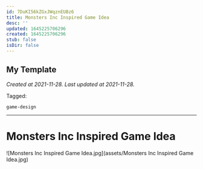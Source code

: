 ```yaml
---
id: 7DuKI56kZGxJWqznEUBz6
title: Monsters Inc Inspired Game Idea
desc: ''
updated: 1645225706296
created: 1645225706296
stub: false
isDir: false
---
```

My Template
---

_Created at 2021-11-28._
_Last updated at 2021-11-28._



Tagged: 
```
game-design
```


---

# Monsters Inc Inspired Game Idea


![Monsters Inc Inspired Game Idea.jpg](assets/Monsters Inc Inspired Game Idea.jpg)

